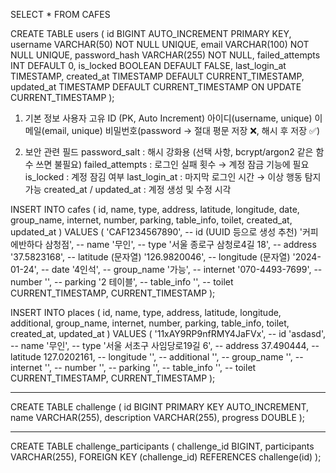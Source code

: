 SELECT * FROM CAFES 

CREATE TABLE users ( id BIGINT AUTO_INCREMENT PRIMARY KEY, username VARCHAR(50) NOT NULL UNIQUE, email VARCHAR(100) NOT NULL UNIQUE, password_hash VARCHAR(255) NOT NULL, failed_attempts INT DEFAULT 0, is_locked BOOLEAN DEFAULT FALSE, last_login_at TIMESTAMP, created_at TIMESTAMP DEFAULT CURRENT_TIMESTAMP, updated_at TIMESTAMP DEFAULT CURRENT_TIMESTAMP ON UPDATE CURRENT_TIMESTAMP );

1. 기본 정보 사용자 고유 ID (PK, Auto Increment) 아이디(username, unique) 이메일(email, unique) 비밀번호(password → 절대 평문 저장 ❌, 해시 후 저장 ✅) 

2. 보안 관련 필드 password_salt : 해시 강화용 (선택 사항, bcrypt/argon2 같은 함수 쓰면 불필요) failed_attempts : 로그인 실패 횟수 → 계정 잠금 기능에 필요 is_locked : 계정 잠김 여부 last_login_at : 마지막 로그인 시간 → 이상 행동 탐지 가능 created_at / updated_at : 계정 생성 및 수정 시각

INSERT INTO cafes (
    id, name, type, address, latitude, longitude,
    date, group_name, internet, number, parking,
    table_info, toilet, created_at, updated_at
) VALUES (
    'CAF1234567890',                     -- id (UUID 등으로 생성 추천)
    '커피에반하다 삼청점',                -- name
    '무인',                              -- type
    '서울 종로구 삼청로4길 18',           -- address
    '37.5823168',                        -- latitude (문자열)
    '126.9820046',                       -- longitude (문자열)
    '2024-01-24',                        -- date
    '4인석',                             -- group_name
    '가능',                              -- internet
    '070-4493-7699',                     -- number
    '',                                  -- parking
    '2 테이블',                          -- table_info
    '',                                  -- toilet
    CURRENT_TIMESTAMP,
    CURRENT_TIMESTAMP
);

INSERT INTO places (
    id, name, type, address, latitude, longitude,
    additional, group_name, internet, number, parking,
    table_info, toilet, created_at, updated_at
) VALUES (
    '11xAY9RP9nfRMY4JaFVx',       -- id
    'asdasd',                     -- name
    '무인',                       -- type
    '서울 서초구 사임당로19길 6',   -- address
    37.490444,                    -- latitude
    127.0202161,                  -- longitude
    '',                           -- additional
    '',                           -- group_name
    '',                           -- internet
    '',                           -- number
    '',                           -- parking
    '',                           -- table_info
    '',                           -- toilet
    CURRENT_TIMESTAMP,
    CURRENT_TIMESTAMP
);


----

CREATE TABLE challenge (
    id BIGINT PRIMARY KEY AUTO_INCREMENT,
    name VARCHAR(255),
    description VARCHAR(255),
    progress DOUBLE
);



---- 

CREATE TABLE challenge_participants (
    challenge_id BIGINT,
    participants VARCHAR(255),
    FOREIGN KEY (challenge_id) REFERENCES challenge(id)
);
